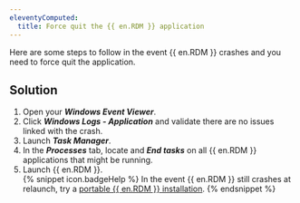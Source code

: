 ```yaml
---
eleventyComputed:
  title: Force quit the {{ en.RDM }} application
---
```

Here are some steps to follow in the event {{ en.RDM }} crashes and you need to force quit the application.
## Solution
1. Open your ***Windows Event Viewer***.
2. Click ***Windows Logs - Application*** and validate there are no issues linked with the crash.
3. Launch ***Task Manager***.
4. In the ***Processes*** tab, locate and ***End tasks*** on all {{ en.RDM }} applications that might be running.
5. Launch {{ en.RDM }}.  
{% snippet icon.badgeHelp %}
In the event {{ en.RDM }} still crashes at relaunch, try a [portable {{ en.RDM }} installation](/kb/remote-desktop-manager/how-to-articles/portable-rdm-installation/).
{% endsnippet %}
